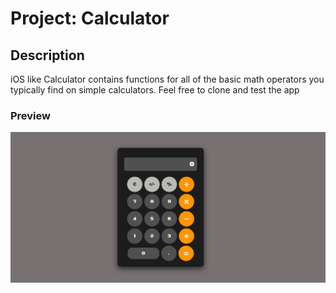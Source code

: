# Project: Calculator

## Description

iOS like Calculator contains functions for all of the basic math operators you typically find on simple calculators. Feel free to clone and test the app

### Preview

![Alt text](image.png)
